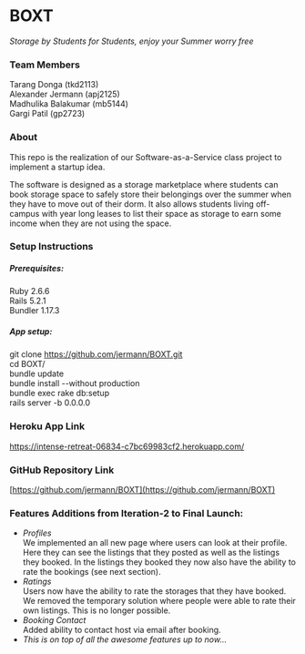 # BOXT
*Storage by Students for Students, enjoy your Summer worry free*

### Team Members
Tarang Donga (tkd2113)  
Alexander Jermann (apj2125)  
Madhulika Balakumar (mb5144)  
Gargi Patil (gp2723)  

### About
This repo is the realization of our Software-as-a-Service class project to implement a startup idea. 

The software is designed as a storage marketplace where students can book storage space to safely store their belongings over the summer when they have to move out of their dorm. It also allows students living off-campus with year long leases to list their space as storage to earn some income when they are not using the space. 

### Setup Instructions
##### Prerequisites:  
Ruby 2.6.6  
Rails 5.2.1  
Bundler 1.17.3  
##### App setup:
git clone https://github.com/jermann/BOXT.git  
cd BOXT/  
bundle update  
bundle install --without production  
bundle exec rake db:setup  
rails server -b 0.0.0.0  

### Heroku App Link
https://intense-retreat-06834-c7bc69983cf2.herokuapp.com/  

### GitHub Repository Link
[https://github.com/jermann/BOXT](https://github.com/jermann/BOXT)

### Features Additions from Iteration-2 to Final Launch:
- *Profiles*  
  We implemented an all new page where users can look at their profile. Here they can see the listings that they posted as well as the listings they booked. In the listings they booked they now also have the ability to rate the bookings (see next section).
- *Ratings*  
  Users now have the ability to rate the storages that they have booked. We removed the temporary solution where people were able to rate their own listings. This is no longer possible.
- *Booking Contact*  
  Added ability to contact host via email after booking.
- *This is on top of all the awesome features up to now...*
  

